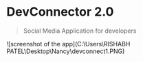 # DevConnector 2.0

> Social Media Application for developers

![screenshot of the app](C:\Users\RISHABH PATEL\Desktop\Nancy\devconnect1.PNG)
